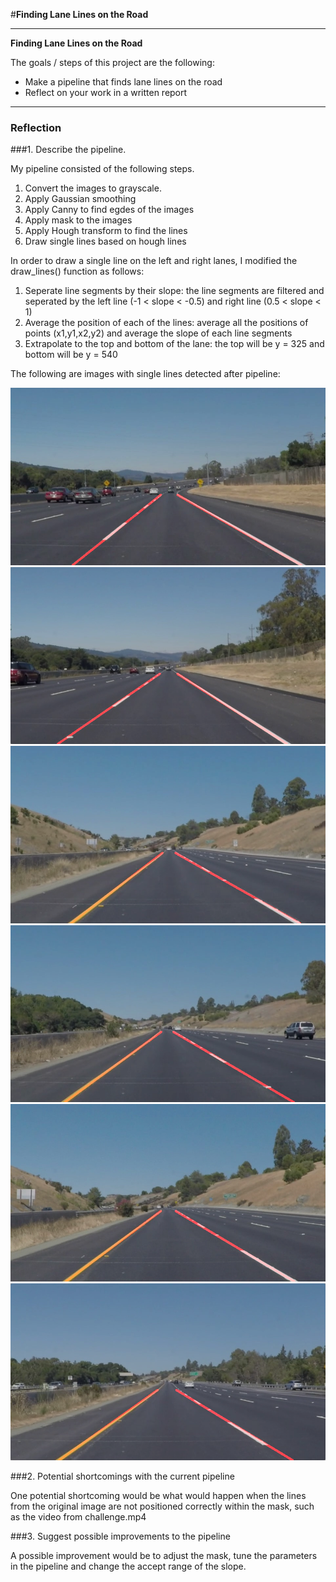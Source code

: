 #**Finding Lane Lines on the Road** 

---

**Finding Lane Lines on the Road**

The goals / steps of this project are the following:
* Make a pipeline that finds lane lines on the road
* Reflect on your work in a written report


[//]: # (Image References)

[image1]: ./test_images/solidWhiteCurve_2.jpg
[image2]: ./test_images/solidWhiteRight_2.jpg
[image3]: ./test_images/whiteCarLaneSwitch_2.jpg
[image4]: ./test_images/solidYellowCurve_2.jpg
[image5]: ./test_images/solidYellowCurve2_2.jpg
[image6]: ./test_images/solidYellowLeft_2.jpg


---

### Reflection

###1. Describe the pipeline.

My pipeline consisted of the following steps. 

1. Convert the images to grayscale.
2. Apply Gaussian smoothing
3. Apply Canny to find egdes of the images
4. Apply mask to the images
5. Apply Hough transform to find the lines
6. Draw single lines based on hough lines

In order to draw a single line on the left and right lanes, I modified the draw_lines() function as follows:
1. Seperate line segments by their slope: the line segments are filtered and seperated by the left line (-1 < slope < -0.5) and right line (0.5 < slope < 1)  
2. Average the position of each of the lines: average all the positions of points (x1,y1,x2,y2) and average the slope of each line segments
3. Extrapolate to the top and bottom of the lane: the top will be y = 325 and bottom will be y = 540

The following are images with single lines detected after pipeline: 

![alt text][image1]
![alt text][image2]
![alt text][image3]
![alt text][image4]
![alt text][image5]
![alt text][image6]


###2. Potential shortcomings with the current pipeline


One potential shortcoming would be what would happen when the lines from the original image are not positioned correctly within the mask, such as the video from challenge.mp4



###3. Suggest possible improvements to the pipeline

A possible improvement would be to adjust the mask, tune the parameters in the pipeline and change the accept range of the slope.